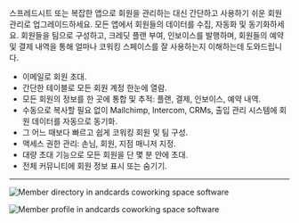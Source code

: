 스프레드시트 또는 복잡한 앱으로 회원을 관리하는 대신 간단하고 사용하기 쉬운 회원 관리로 업그레이드하세요. 모든 앱에서 회원들의 데이터를 수집, 자동화 및 동기화하세요. 회원들을 팀으로 구성하고, 크레딧 플랜 부여, 인보이스를 발행하며, 회원들의 예약 및 결제 내역을 통해 얼마나 코워킹 스페이스를 잘 사용하는지 이해하는데 도와드립니다.

- 이메일로 회원 초대.
- 간단한 테이블로 모든 회원 계정 한눈에 열람.
- 모든 회원의 정보를 한 곳에 통합 및 추적: 플랜, 결제, 인보이스, 예약 내역.
- 수동으로 복사할 필요 없이 Mailchimp, Intercom, CRMs, 출입 관리 시스템에 회원 데이터를 자동으로 동기화.
- 그 어느 때보다 빠르고 쉽게 코워킹 회원 및 팀 구성.
- 액세스 권한 관리: 손님, 회원, 지점 매니저 지정.
- 대량 초대 기능으로 모든 회원을 단 몇 분 안에 초대.
- 전체 커뮤니티에 회원 정보 표시 또는 숨기기.

---

![Member directory in andcards coworking space software](https://d7ccq1i35b0cj.cloudfront.net/andcards-directory-members-light-en-1920-1200.png)

![Member profile in andcards coworking space software](https://d7ccq1i35b0cj.cloudfront.net/andcards-directory-user-main-light-en-1920-1200.png)
